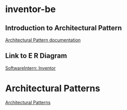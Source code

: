 # inventor-be

## Introduction to Architectural Pattern
[Architectural Pattern documentation](https://github.com/cypherkrescent/inventor-be/wiki/Architectural-Patterns-(David))
## Link to E R Diagram
[SoftwareIntern: Inventor](https://online.visual-paradigm.com/share.jsp?id=323232313032392d35#diagram:workspace=jllhkccg&proj=0&id=5)

# Architectural Patterns
[Architectural Patterns](https://github.com/cypherkrescent/inventor-be/wiki/5.-Architectural-Patterns--(Kay))
